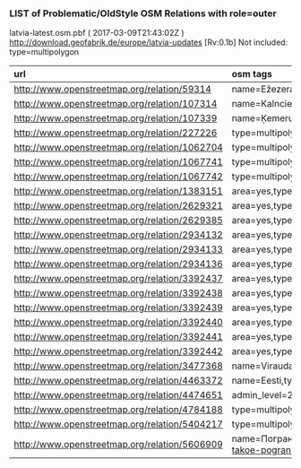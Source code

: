  
### LIST of Problematic/OldStyle OSM Relations with role=outer 
latvia-latest.osm.pbf ( 2017-03-09T21:43:02Z ) http://download.geofabrik.de/europe/latvia-updates [Rv:0.1b]
Not included: type=multipolygon 
 
|  url                                      |  osm tags  
| :---------------------------------------  | :---------------------------
| http://www.openstreetmap.org/relation/59314 | name=Ežezera%20%dabas%20%lieguma%20%zona,type=multipolygon,
| http://www.openstreetmap.org/relation/107314 | name=Kalnciema%20%dumbrāja%20%liegums,type=multipolygon,
| http://www.openstreetmap.org/relation/107339 | name=Ķemeru%20%liegums,type=multipolygon,
| http://www.openstreetmap.org/relation/227226 | type=multipolygon,source=Ortofoto%20%1:10000%2c%%20%2007%20%gads%2c%%20%©%20%Latvijas%20%Ģeotelpiskās%20%informācijas%20%aģentūra,
| http://www.openstreetmap.org/relation/1062704 | type=multipolygon,source=Ortofoto%20%1:10000%2c%%20%2007.-2008.%20%gads%2c%%20%©%20%Latvijas%20%Ģeotelpiskās%20%informācijas%20%aģentūra,
| http://www.openstreetmap.org/relation/1067741 | type=multipolygon,source=Ortofoto%20%1:10000%2c%%20%2007.-2008.%20%gads%2c%%20%©%20%Latvijas%20%Ģeotelpiskās%20%informācijas%20%aģentūra,
| http://www.openstreetmap.org/relation/1067742 | type=multipolygon,source=Ortofoto%20%1:10000%2c%%20%2007.-2008.%20%gads%2c%%20%©%20%Latvijas%20%Ģeotelpiskās%20%informācijas%20%aģentūra,
| http://www.openstreetmap.org/relation/1383151 | area=yes,type=multipolygon,
| http://www.openstreetmap.org/relation/2629321 | area=yes,type=multipolygon,
| http://www.openstreetmap.org/relation/2629385 | area=yes,type=multipolygon,
| http://www.openstreetmap.org/relation/2934132 | area=yes,type=multipolygon,
| http://www.openstreetmap.org/relation/2934133 | area=yes,type=multipolygon,
| http://www.openstreetmap.org/relation/2934136 | area=yes,type=multipolygon,
| http://www.openstreetmap.org/relation/3392437 | area=yes,type=multipolygon,
| http://www.openstreetmap.org/relation/3392438 | area=yes,type=multipolygon,
| http://www.openstreetmap.org/relation/3392439 | area=yes,type=multipolygon,
| http://www.openstreetmap.org/relation/3392440 | area=yes,type=multipolygon,
| http://www.openstreetmap.org/relation/3392441 | area=yes,type=multipolygon,
| http://www.openstreetmap.org/relation/3392442 | area=yes,type=multipolygon,
| http://www.openstreetmap.org/relation/3477368 | name=Viraudas%20%neitrālā%20%zona,type=multipolygon,source=Rāznas%20%nacionālā%20%parka%20%likuma%20%1.%20%pielikums,
| http://www.openstreetmap.org/relation/4463372 | name=Eesti,type=land_area,name:de=Estland,name:en=Estonia,name:et=Eesti,name:lv=Igaunija,name:ru=Эстония,land_area=administrative,admin_level=2,
| http://www.openstreetmap.org/relation/4474651 | admin_level=2,land_area=administrative,name=Lietuva%20%(sausuma),name:de=Litauen%20%(Landmasse),name:en=Lithuania%20%(land),name:lt=Lietuva%20%(sausuma),type=land_area,
| http://www.openstreetmap.org/relation/4784188 | type=multipolygon,surface=asphalt,
| http://www.openstreetmap.org/relation/5404217 | type=multipolygon,description=Latvian%20%territorial%20%waters,
| http://www.openstreetmap.org/relation/5606909 | name=Погранзона%20%РБ,name:be=Погранзона%20%РБ,name:de=Grenzzone%20%Weißrussland,name:en=Belarus%20%border%20%zone,name:pl=Graniczna%20%strefa%20%RB,note=Имеются%20%не%20%идентифицированные%20%узловые%20%точки.%20%Гомельская%20%обл.%20%построена%20%с%20%приближением%20%ввиду%20%бестолкового%20%описания%20%от%20%облисполкома.,source=http://gpk.gov.by/border/chto-takoe-pogranichnaya-zona-i-pogranichnyiy-rezhim.php,type=multipolygon,
 
